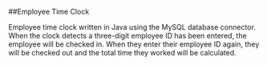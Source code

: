 ##Employee Time Clock

Employee time clock written in Java using the MySQL database connector. When the clock detects a three-digit employee ID has been entered, the employee will be checked in. When they enter their employee ID again, they will be checked out and the total time they worked will be calculated. 
